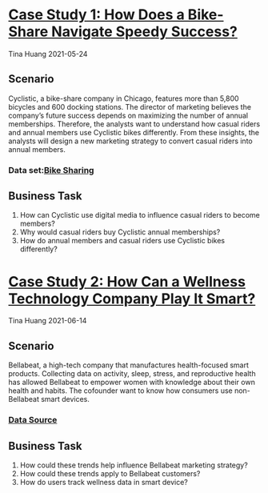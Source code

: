 # [**Case Study 1: How Does a Bike-Share Navigate Speedy Success?**](https://github.com/ts756632/Case_Study_1)
Tina Huang  2021-05-24


## **Scenario** 
Cyclistic, a bike-share company in Chicago, features more than 5,800 bicycles and 600 docking stations. The director of marketing believes the company’s future success depends on maximizing the number of annual memberships. Therefore, the analysts want to understand how casual riders and annual members use Cyclistic bikes differently. From these insights, the analysts will design a new marketing strategy to convert casual riders into annual members.

### **Data set:**[Bike Sharing](https://divvy-tripdata.s3.amazonaws.com/index.html)

## **Business Task**
1. How can Cyclistic use digital media to influence casual riders to become members?
2. Why would casual riders buy Cyclistic annual memberships?
3. How do annual members and casual riders use Cyclistic bikes differently?



# [**Case Study 2: How Can a Wellness Technology Company Play It Smart?**](https://github.com/ts756632/Case_Study_2)
Tina Huang  2021-06-14


## **Scenario** 
Bellabeat, a high-tech company that manufactures health-focused smart products. Collecting data on activity, sleep, stress, and reproductive health has allowed Bellabeat to empower women with knowledge about their own health and habits. The cofounder want to know how consumers use non-Bellabeat smart devices.

### [**Data Source**](https://www.kaggle.com/arashnic/fitbi)

## **Business Task**
1.	How could these trends help influence Bellabeat marketing strategy?
2.	How could these trends apply to Bellabeat customers?
3.	How do users track wellness data in smart device?



    
